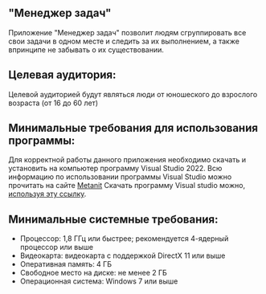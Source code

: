 ## "Менеджер задач"
Приложение "Менеджер задач" позволит людям сгруппировать все свои задачи в одном месте и следить за их выполнением, а также впринципе не забывать о их существовании.

## Целевая аудитория:
Целевой аудиторией будут являться люди от юношеского до взрослого возраста (от 16 до 60 лет)

## Минимальные требования для использования программы:
Для корректной работы данного приложения необходимо скачать и установить на компьютер программу Visual Studio 2022. Всю информацию по использовании программы Visual Studio можно прочитать на сайте [Metanit](https://metanit.com/sharp/tutorial/1.2.php)
Скачать программу Visual studio можно, [используя эту ссылку](https://visualstudio.microsoft.com/ru/).

## Минимальные системные требования:
* Процессор: 1,8 ГГц или быстрее; рекомендуется 4-ядерный процессор или выше
* Видеокарта: видеокарта с поддержкой DirectX 11 или выше
* Оперативная память: 4 ГБ
* Свободное место на диске: не менее 2 ГБ
* Операционная система: Windows 7 или выше
